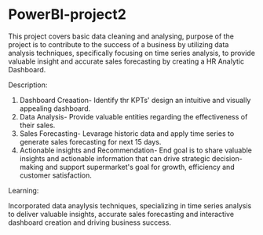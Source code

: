 # PowerBI-project2

This project covers basic data cleaning and analysing, purpose of the project is to contribute to the success of a business by utilizing data analysis techniques, specifically focusing on time series analysis, to provide valuable insight and accurate sales forecasting by creating a HR Analytic Dashboard.

Description:
 1. Dashboard Creaation- Identify thr KPTs' design an intuitive and visually appealing dashboard.
 2. Data Analysis- Provide valuable entities regarding the effectiveness of their sales.
 3. Sales Forecasting- Levarage historic data and apply time series to generate sales forecasting for next 15 days.
 4. Actionable insights and Recommendation- End goal is to share valuable insights and actionable information that can 
    drive strategic decision-making and support supermarket's goal for growth, efficiency and customer satisfaction.

Learning:

 Incorporated data anaylysis techniques, specializing in time series analysis to deliver valuable insights, accurate 
 sales forecasting and interactive dashboard creation and driving business success.
